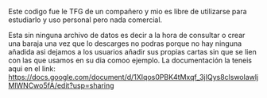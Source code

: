 Este codigo fue le TFG de un compañero y mio es libre de utilizarse para estudiarlo y uso personal pero nada comercial.

Esta sin ninguna archivo de datos es decir a la hora de consultar o crear una baraja una vez que lo descarges no podras porque no hay ninguna añadida asi dejamos a los usuarios añadir sus propias cartas sin que se lien con las que usamos en su dia comoo ejemplo.
La documentación la teneis aqui en el link: https://docs.google.com/document/d/1XIqos0PBK4tMxqf_3jIQys8clswolawljMlWNCwo5fA/edit?usp=sharing
